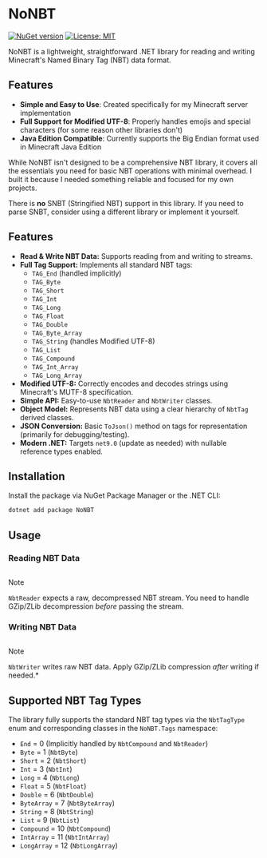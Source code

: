 # NoNBT

[![NuGet version](https://img.shields.io/nuget/v/NoNBT.svg)](https://www.nuget.org/packages/NoNBT/)
[![License: MIT](https://img.shields.io/badge/License-MIT-yellow.svg)](https://opensource.org/licenses/MIT)

NoNBT is a lightweight, straightforward .NET library for reading and writing Minecraft's Named Binary Tag (NBT) data format.

## Features

- **Simple and Easy to Use**: Created specifically for my Minecraft server implementation
- **Full Support for Modified UTF-8**: Properly handles emojis and special characters (for some reason other libraries don't)
- **Java Edition Compatible**: Currently supports the Big Endian format used in Minecraft Java Edition

While NoNBT isn't designed to be a comprehensive NBT library, it covers all the essentials you need for basic NBT operations with minimal overhead. I built it because I needed something reliable and focused for my own projects.

There is **no** SNBT (Stringified NBT) support in this library. If you need to parse SNBT, consider using a different library or implement it yourself.

## Features
*   **Read & Write NBT Data:** Supports reading from and writing to streams.
*   **Full Tag Support:** Implements all standard NBT tags:
    *   `TAG_End` (handled implicitly)
    *   `TAG_Byte`
    *   `TAG_Short`
    *   `TAG_Int`
    *   `TAG_Long`
    *   `TAG_Float`
    *   `TAG_Double`
    *   `TAG_Byte_Array`
    *   `TAG_String` (handles Modified UTF-8)
    *   `TAG_List`
    *   `TAG_Compound`
    *   `TAG_Int_Array`
    *   `TAG_Long_Array`
*   **Modified UTF-8:** Correctly encodes and decodes strings using Minecraft's MUTF-8 specification.
*   **Simple API:** Easy-to-use `NbtReader` and `NbtWriter` classes.
*   **Object Model:** Represents NBT data using a clear hierarchy of `NbtTag` derived classes.
*   **JSON Conversion:** Basic `ToJson()` method on tags for representation (primarily for debugging/testing).
*   **Modern .NET:** Targets `net9.0` (update as needed) with nullable reference types enabled.

## Installation

Install the package via NuGet Package Manager or the .NET CLI:

```bash
dotnet add package NoNBT
```

## Usage

### Reading NBT Data

```csharp

```

> [!NOTE]  
> `NbtReader` expects a raw, decompressed NBT stream. You need to handle GZip/ZLib decompression *before* passing the stream.

### Writing NBT Data

```csharp

```

> [!NOTE]
> `NbtWriter` writes raw NBT data. Apply GZip/ZLib compression *after* writing if needed.*

## Supported NBT Tag Types

The library fully supports the standard NBT tag types via the `NbtTagType` enum and corresponding classes in the `NoNBT.Tags` namespace:

*   `End` = 0 (Implicitly handled by `NbtCompound` and `NbtReader`)
*   `Byte` = 1 (`NbtByte`)
*   `Short` = 2 (`NbtShort`)
*   `Int` = 3 (`NbtInt`)
*   `Long` = 4 (`NbtLong`)
*   `Float` = 5 (`NbtFloat`)
*   `Double` = 6 (`NbtDouble`)
*   `ByteArray` = 7 (`NbtByteArray`)
*   `String` = 8 (`NbtString`)
*   `List` = 9 (`NbtList`)
*   `Compound` = 10 (`NbtCompound`)
*   `IntArray` = 11 (`NbtIntArray`)
*   `LongArray` = 12 (`NbtLongArray`)